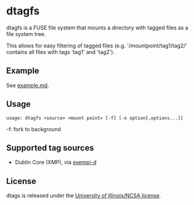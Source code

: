 # dtagfs
dtagfs is a FUSE file system that mounts a directory with tagged files as a file system tree.

This allows for easy filtering of tagged files (e.g. '/mountpoint/tag1/tag2/' contains all files with tags 'tag1' and 'tag2').

## Example
See [example.md](example.md).

## Usage
`usage: dtagfs <source> <mount point> [-f] [-o option[,options...]]`

-f: fork to background

## Supported tag sources
* Dublin Core (XMP), via [exempi-d](https://github.com/lesderid/exempi-d)

## License
dtags is released under the [University of Illinois/NCSA license](LICENSE).
